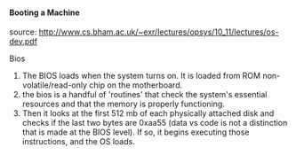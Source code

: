 #### Booting a Machine

source: http://www.cs.bham.ac.uk/~exr/lectures/opsys/10_11/lectures/os-dev.pdf

Bios
1. The BIOS loads when the system turns on.  It is loaded from ROM non-volatile/read-only chip on the motherboard.
2. the bios is a handful of 'routines' that check the system's essential resources and that the memory is properly functioning.
3. Then it looks at the first 512 mb of each physically attached disk and checks if the last two bytes are 0xaa55 (data vs code is not a distinction that is made at the BIOS level). If so, it begins executing those instructions, and the OS loads. 
